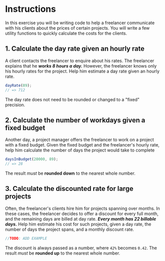 # Instructions

In this exercise you will be writing code to help a freelancer communicate with his clients about the prices of certain projects. You will write a few utility functions to quickly calculate the costs for the clients.

## 1. Calculate the day rate given an hourly rate

A client contacts the freelancer to enquire about his rates.
The freelancer explains that he **_works 8 hours a day._**
However, the freelancer knows only his hourly rates for the project.
Help him estimate a day rate given an hourly rate.

```javascript
dayRate(89);
// => 712
```

The day rate does not need to be rounded or changed to a "fixed" precision.

## 2. Calculate the number of workdays given a fixed budget

Another day, a project manager offers the freelancer to work on a project with a fixed budget.
Given the fixed budget and the freelancer's hourly rate, help him calculate the number of days the project would take to complete

```javascript
daysInBudget(20000, 89);    
// => 28
```

The result _must_ be **rounded down** to the nearest whole number.

## 3. Calculate the discounted rate for large projects

Often, the freelancer's clients hire him for projects spanning over months.
In these cases, the freelancer decides to offer a discount for every full month, and the remaining days are billed at day rate.
**_Every month has 22 billable days._**
Help him estimate his cost for such projects, given a day rate, the number of days the project spans, and a monthly discount rate.

```javascript
//TODO: ADD EXAMPLE
```

The discount is always passed as a number, where `42%` becomes `0.42`. The result _must_ be **rounded up** to the nearest whole number.
